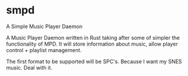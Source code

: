# smpd

A Simple Music Player Daemon 

A Music Player Daemon written in Rust taking after some of simpler the functionality of MPD. It will store information about music, allow player control + playlist management.

The first format to be supported will be SPC's. Because I want my SNES music. Deal with it.

